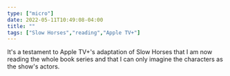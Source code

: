 ```yaml
---
type: ["micro"]
date: 2022-05-11T10:49:08-04:00
title: ""
tags: ["Slow Horses","reading","Apple TV+"]
---
```

It's a testament to Apple TV+'s adaptation of Slow Horses that I am now reading the whole book series and that I can only imagine the characters as the show's actors.
